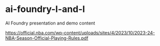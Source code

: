 # ai-foundry-l-and-l
AI Foundry presentation and demo content

https://official.nba.com/wp-content/uploads/sites/4/2023/10/2023-24-NBA-Season-Official-Playing-Rules.pdf